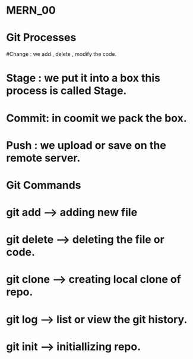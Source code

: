 # MERN_00
# Git Processes
#Change : we add , delete , modify the code.
# Stage : we put it into a box this process is called Stage.
# Commit: in coomit we pack the box. 
# Push : we upload or save on the remote server.
# Git Commands
# git add --> adding new file 
# git delete --> deleting the file or code.
# git clone --> creating local clone of repo. 
# git log --> list or view the git history.
# git init --> initiallizing repo.
